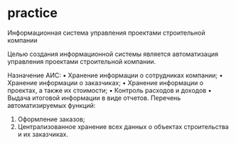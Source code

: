 # practice
Информационная система управления проектами  строительной компании

Целью создания информационной системы является автоматизация управления проектами строительной компании.

Назначение АИС:
•	Хранение информации о сотрудниках компании;
•	Хранение информации о заказчиках;
•	Хранение информации о проектах, а также их стоимости;
•	Контроль расходов и доходов
•	Выдача итоговой информации в виде отчетов.
Перечень автоматизируемых функций:
1.	Оформление заказов;
2.	Централизованное хранение всех данных о объектах строительства и их заказчиках.
